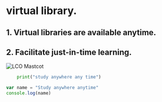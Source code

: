 # virtual library.
## 1. Virtual libraries are available anytime.
## 2. Facilitate just-in-time learning.
![LCO Mastcot](https://learncodeonline.in/mascot.png "LCO")

```python
    print("study anywhere any time")

```
```javascript
var name = "Study anywhere anytime"
console.log(name)

```
